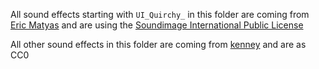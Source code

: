 
All sound effects starting with `UI_Quirchy_` in this folder are coming from [Eric Matyas](https://soundimage.org) and are using the [Soundimage International Public License](https://soundimage.org/sample-page/)

All other sound effects in this folder are coming from [kenney](https://kenney.nl) and are as CC0